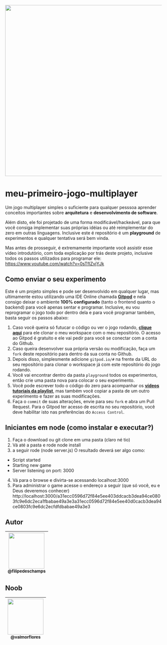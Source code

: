<p align="center">
  <a href="https://gitpod.io/#https://github.com/filipedeschamps/meu-primeiro-jogo-multiplayer">
    <img src="https://raw.githubusercontent.com/filipedeschamps/meu-primeiro-jogo-multiplayer/master/game-preview.gif" width="550">
  </a>
</p>

# meu-primeiro-jogo-multiplayer
Um jogo multiplayer simples o suficiente para qualquer pesssoa aprender conceitos importantes sobre **arquitetura** e **desenvolvimento de software**.

Além disto, ele foi projetado de uma forma modificável/hackeável, para que você consiga implementar suas próprias idéias ou até reimplementar do zero em outras linguagens. Inclusive este é repositório é um **playground** de experimentos e qualquer tentativa será bem vinda.

Mas antes de prosseguir, é extremamente importante você assistir esse vídeo introdutório, com toda explicação por trás deste projeto, inclusive todos os passos utilizados para programar ele: https://www.youtube.com/watch?v=0sTfIZvjYJk

## Como enviar o seu experimento
Este é um projeto simples e pode ser desenvolvido em qualquer lugar, mas ultimamente estou utilizando uma IDE Online chamada **[Gitpod](https://gitpod.io)** e nela consigo deixar o ambiente **100% configurado** (tanto o frontend quanto o backend) para você apenas sentar e programar. Inclusive, eu vou reprogramar o jogo todo por dentro dela e para você programar também, basta seguir os passos abaixo:

1. Caso você queira só futucar o código ou ver o jogo rodando, **[clique aqui](https://gitpod.io/#https://github.com/filipedeschamps/meu-primeiro-jogo-multiplayer)** para ele clonar o meu workspace com o meu repositório. O acesso ao Gitpod é gratuito e ele vai pedir para você se conectar com a conta do Github.
2. Caso queira desenvolver sua própria versão ou modificação, faça um `fork` deste repositório para dentro da sua conta no Github.
3. Depois disso, simplesmente adicione `gitpod.io/#` na frente da URL do seu repositório para clonar o workspace já com este repositório do jogo rodando.
4. Você vai encontrar dentro da pasta `playground` todos os experimentos, então crie uma pasta nova para colocar o seu experimento.
5. Você pode escrever todo o código do zero para acompanhar os **[vídeos tutoriais da playlist](https://www.youtube.com/playlist?list=PLMdYygf53DP5SVQQrkKCVWDS0TwYLVitL)**, mas também você copiar a pasta de um outro experimento e fazer as suas modificações.
6. Faça o `commit` de suas alterações, envie para seu `fork` e abra um Pull Request. Para o Gitpod ter acesso de escrita no seu repositório, você deve habilitar isto nas preferências do `Access Control`.


## Iniciantes em node (como instalar e executar?)
1. Faça o download ou git clone em uma pasta (claro né tio)
2. Vá até a pasta e rode node install
3. a seguir rode (node server.js)
O resultado deverá ser algo como: 
- Script started
- Starting new game
- Server listening on port: 3000
4. Vá para o browse e divirta-se acessando localhost:3000
5. Para administrar o game acesse o endereço a seguir (que só você, eu e Deus deveremos conhecer) http://localhost:3000/a31ecc0596d72f84e5ee403ddcacb3dea94ce0803fc9e6dc2eca1fbabae49a3e3a31ecc0596d72f84e5ee40d0cacb3dea94ce0803fc9e6dc2ecfdfdbabae49a3e3

## Autor

| [<img src="https://avatars3.githubusercontent.com/u/4248081?s=460&v=4" width=115><br><sub>@filipedeschamps</sub>](https://github.com/filipedeschamps) |
| :---: |

## Noob
| [<img src="https://avatars3.githubusercontent.com/u/4248081?s=460&v=4" width=115><br><sub>@valmorflores</sub>](https://github.com/valmorflores) |
| :---: |
